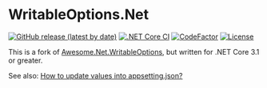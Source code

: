 # WritableOptions.Net

[![GitHub release (latest by date)](https://img.shields.io/github/v/release/nogic1008/WritableOptions.Net)](https://github.com/nogic1008/WritableOptions.Net/releases)
[![.NET Core CI](https://github.com/nogic1008/WritableOptions.Net/workflows/.NET%20Core%20CI%2FCD/badge.svg ".NET Core CI")](https://github.com/nogic1008/WritableOptions.Net/actions?query=workflow%3A%22.NET+Core+CI%2FCD%22)
[![CodeFactor](https://www.codefactor.io/repository/github/nogic1008/WritableOptions.Net/badge)](https://www.codefactor.io/repository/github/nogic1008/WritableOptions.Net)
[![License](https://img.shields.io/github/license/nogic1008/WritableOptions.Net)](LICENSE)

This is a fork of [Awesome.Net.WritableOptions](https://github.com/Nongzhsh/Awesome.Net.WritableOptions), but written for .NET Core 3.1 or greater.

See also: [How to update values into appsetting.json?](https://stackoverflow.com/questions/40970944/how-to-update-values-into-appsetting-json)
